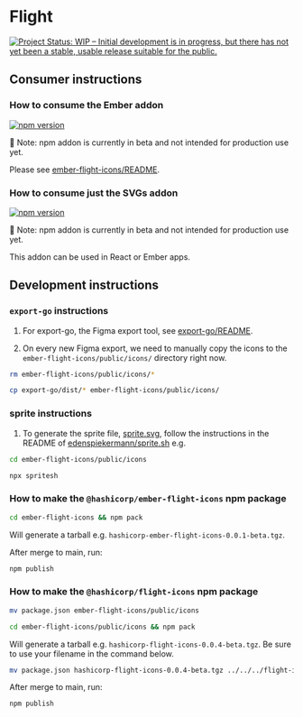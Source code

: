 # Flight

[![Project Status: WIP – Initial development is in progress, but there has not yet been a stable, usable release suitable for the public.](https://www.repostatus.org/badges/latest/wip.svg)](https://www.repostatus.org/#wip)

## Consumer instructions

### How to consume the Ember addon

[![npm version](https://badge.fury.io/js/%40hashicorp%2Fember-flight-icons.svg)](https://badge.fury.io/js/%40hashicorp%2Fember-flight-icons)

🚨 Note: npm addon is currently in beta and not intended for production use yet.

Please see [ember-flight-icons/README](ember-flight-icons/README.md).

### How to consume just the SVGs addon

[![npm version](https://badge.fury.io/js/%40hashicorp%2Fflight-icons.svg)](https://badge.fury.io/js/%40hashicorp%2Fflight-icons)

🚨 Note: npm addon is currently in beta and not intended for production use yet.

This addon can be used in React or Ember apps.

## Development instructions

### `export-go` instructions

1. For export-go, the Figma export tool, see [export-go/README](export-go/README.md).

1. On every new Figma export, we need to manually copy the icons to the `ember-flight-icons/public/icons/` directory right now.

```bash
rm ember-flight-icons/public/icons/*
```

```bash
cp export-go/dist/* ember-flight-icons/public/icons/
```

### sprite instructions

1. To generate the sprite file, [sprite.svg](ember-flight-icons/public/icons/sprite.svg), follow the instructions in the README of [edenspiekermann/sprite.sh](https://github.com/edenspiekermann/sprite.sh) e.g.

```bash
cd ember-flight-icons/public/icons
```

```bash
npx spritesh
```

### How to make the `@hashicorp/ember-flight-icons` npm package

```bash
cd ember-flight-icons && npm pack
```

Will generate a tarball e.g. `hashicorp-ember-flight-icons-0.0.1-beta.tgz`.

After merge to main, run:

```bash
npm publish
```

### How to make the `@hashicorp/flight-icons` npm package

```bash
mv package.json ember-flight-icons/public/icons 
```

```bash
cd ember-flight-icons/public/icons && npm pack
```

Will generate a tarball e.g. `hashicorp-flight-icons-0.0.4-beta.tgz`. Be sure to use your filename in the command below.

```bash
mv package.json hashicorp-flight-icons-0.0.4-beta.tgz ../../../flight-icons
```

After merge to main, run:

```bash
npm publish
```
